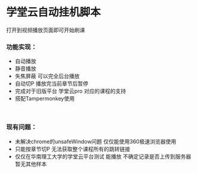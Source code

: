 <h1>学堂云自动挂机脚本</h1>
<p>打开到视频播放页面即可开始刷课</p>
    <h3>功能实现：</h3>
    <ul>
        <li>自动播放</li>
        <li>静音播放</li>
        <li>失焦屏蔽 可以完全后台播放</li>
        <li>自动切P 播放完当前章节后暂停</li>
        <li>完成对于旧版平台 学堂云pro 对应的课程的支持</li>
        <li>搭配Tampermonkey使用</li>
    </ul>
    <br>
    <h3>现有问题：</h3>
    <ul>
        <li>未解决chrome的unsafeWindow问题 仅仅能使用360极速浏览器使用</li>
        <li>只能按章节切P 无法获取整个课程所有的跳转链接</li>
        <li>仅仅在华南理工大学的学堂云平台测试 能播放 不确定记录是否上传到服务器 暂无其他样本</li>
    </ul>
